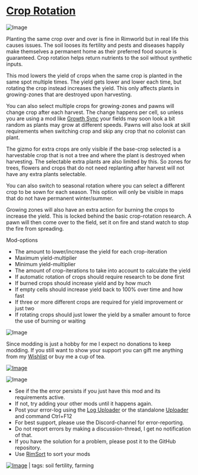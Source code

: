 # [Crop Rotation](https://steamcommunity.com/sharedfiles/filedetails/?id=3018130534)

![Image](https://i.imgur.com/iCj5o7O.png)

Planting the same crop over and over is fine in Rimworld but in real life this causes issues. 
The soil looses its fertility and pests and diseases happily make themselves a permanent home as their preferred food source is guaranteed.
Crop rotation helps return nutrients to the soil without synthetic inputs.

This mod lowers the yield of crops when the same crop is planted in the same spot multiple times. 
The yield gets lower and lower each time, but rotating the crop instead increases the yield.
This only affects plants in growing-zones that are destroyed upon harvesting. 

You can also select multiple crops for growing-zones and pawns will change crop after each harvest.
The change happens per cell, so unless you are using a mod like [Growth Sync](https://steamcommunity.com/sharedfiles/filedetails/?id=2807616911) your fields may soon look a bit random as plants may grow at different speeds.
Pawns will also look at skill requirements when switching crop and skip any crop that no colonist can plant.

The gizmo for extra crops are only visible if the base-crop selected is a harvestable crop that is not a tree and where the plant is destroyed when harvesting. The selectable extra plants are also limited by this.
So zones for trees, flowers and crops that do not need replanting after harvest will not have any extra plants selectable.

You can also switch to seasonal rotation where you can select a different crop to be sown for each season.
This option will only be visible in maps that do not have permanent winter/summer.

Growing zones will also have an extra action for burning the crops to increase the yield. This is locked behind the basic crop-rotation research. A pawn will then come over to the field, set it on fire and stand watch to stop the fire from spreading. 

Mod-options


- The amount to lower/increase the yield for each crop-iteration
- Maximum yield-multiplier
- Minimum yield-multiplier
- The amount of crop-iterations to take into account to calculate the yield
- If automatic rotation of crops should require research to be done first
- If burned crops should increase yield and by how much
- If empty cells should increase yield back to 100% over time and how fast
- If three or more different crops are required for yield improvement or just two
- If rotating crops should just lower the yield by a smaller amount to force the use of burning or waiting



![Image](https://i.imgur.com/Ds0rBAD.png)

Since modding is just a hobby for me I expect no donations to keep modding. If you still want to show your support you can gift me anything from my [Wishlist](https://store.steampowered.com/wishlist/id/Mlie) or buy me a cup of tea.

[![Image](https://i.imgur.com/VWG0yff.png)](https://ko-fi.com/G2G55DDYD)

![Image](https://i.imgur.com/5xwDG6H.png)



-  See if the the error persists if you just have this mod and its requirements active.
-  If not, try adding your other mods until it happens again.
-  Post your error-log using the [Log Uploader](https://steamcommunity.com/sharedfiles/filedetails/?id=2873415404) or the standalone [Uploader](https://steamcommunity.com/sharedfiles/filedetails/?id=2873415404) and command Ctrl+F12
-  For best support, please use the Discord-channel for error-reporting.
-  Do not report errors by making a discussion-thread, I get no notification of that.
-  If you have the solution for a problem, please post it to the GitHub repository.
-  Use [RimSort](https://github.com/RimSort/RimSort/releases/latest) to sort your mods

 

[![Image](https://img.shields.io/github/v/release/emipa606/CropRotation?label=latest%20version&style=plastic&labelColor=0070cd&color=white)](https://steamcommunity.com/sharedfiles/filedetails/changelog/3018130534) | tags:  soil fertility, farming
